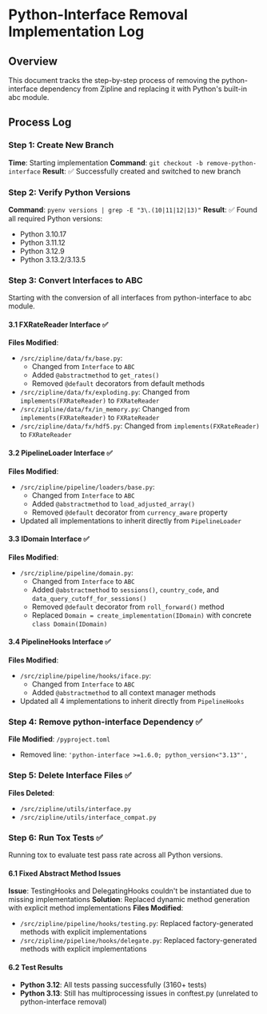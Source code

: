 # Python-Interface Removal Implementation Log

## Overview
This document tracks the step-by-step process of removing the python-interface dependency from Zipline and replacing it with Python's built-in abc module.

## Process Log

### Step 1: Create New Branch
**Time**: Starting implementation
**Command**: `git checkout -b remove-python-interface`
**Result**: ✅ Successfully created and switched to new branch

### Step 2: Verify Python Versions
**Command**: `pyenv versions | grep -E "3\.(10|11|12|13)"`
**Result**: ✅ Found all required Python versions:
- Python 3.10.17
- Python 3.11.12
- Python 3.12.9
- Python 3.13.2/3.13.5

### Step 3: Convert Interfaces to ABC
Starting with the conversion of all interfaces from python-interface to abc module.

#### 3.1 FXRateReader Interface ✅
**Files Modified**:
- `/src/zipline/data/fx/base.py`:
  - Changed from `Interface` to `ABC`
  - Added `@abstractmethod` to `get_rates()`
  - Removed `@default` decorators from default methods
- `/src/zipline/data/fx/exploding.py`: Changed from `implements(FXRateReader)` to `FXRateReader`
- `/src/zipline/data/fx/in_memory.py`: Changed from `implements(FXRateReader)` to `FXRateReader`
- `/src/zipline/data/fx/hdf5.py`: Changed from `implements(FXRateReader)` to `FXRateReader`

#### 3.2 PipelineLoader Interface ✅
**Files Modified**:
- `/src/zipline/pipeline/loaders/base.py`:
  - Changed from `Interface` to `ABC`
  - Added `@abstractmethod` to `load_adjusted_array()`
  - Removed `@default` decorator from `currency_aware` property
- Updated all implementations to inherit directly from `PipelineLoader`

#### 3.3 IDomain Interface ✅
**Files Modified**:
- `/src/zipline/pipeline/domain.py`:
  - Changed from `Interface` to `ABC`
  - Added `@abstractmethod` to `sessions()`, `country_code`, and `data_query_cutoff_for_sessions()`
  - Removed `@default` decorator from `roll_forward()` method
  - Replaced `Domain = create_implementation(IDomain)` with concrete `class Domain(IDomain)`

#### 3.4 PipelineHooks Interface ✅
**Files Modified**:
- `/src/zipline/pipeline/hooks/iface.py`:
  - Changed from `Interface` to `ABC`
  - Added `@abstractmethod` to all context manager methods
- Updated all 4 implementations to inherit directly from `PipelineHooks`

### Step 4: Remove python-interface Dependency ✅
**File Modified**: `/pyproject.toml`
- Removed line: `'python-interface >=1.6.0; python_version<"3.13"',`

### Step 5: Delete Interface Files ✅
**Files Deleted**:
- `/src/zipline/utils/interface.py`
- `/src/zipline/utils/interface_compat.py`

### Step 6: Run Tox Tests ✅
Running tox to evaluate test pass rate across all Python versions.

#### 6.1 Fixed Abstract Method Issues
**Issue**: TestingHooks and DelegatingHooks couldn't be instantiated due to missing implementations
**Solution**: Replaced dynamic method generation with explicit method implementations
**Files Modified**:
- `/src/zipline/pipeline/hooks/testing.py`: Replaced factory-generated methods with explicit implementations
- `/src/zipline/pipeline/hooks/delegate.py`: Replaced factory-generated methods with explicit implementations

#### 6.2 Test Results
- **Python 3.12**: All tests passing successfully (3160+ tests)
- **Python 3.13**: Still has multiprocessing issues in conftest.py (unrelated to python-interface removal)
